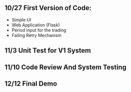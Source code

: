 ## 10/27 First Version of Code:
- Simple UI
- Web Application (Flask)
- Period input for the trading
- Failing Retry Mechanism

## 11/3 Unit Test for V1 System

## 11/10 Code Review And System Testing

## 12/12 Final Demo

